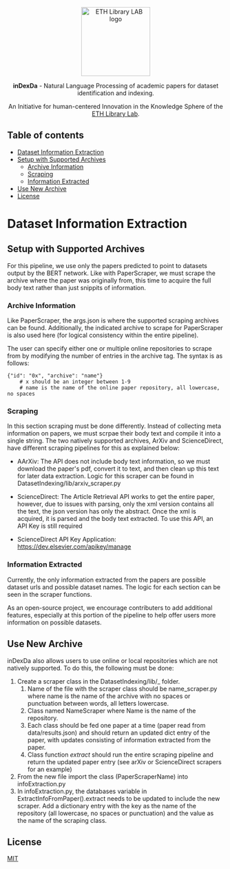 <div align="center">
  <a href="https://www.librarylab.ethz.ch"><img src="https://www.librarylab.ethz.ch/wp-content/uploads/2018/05/logo.svg" alt="ETH Library LAB logo" height="160"></a>

  <br/>

  <p><strong>inDexDa</strong> - Natural Language Processing of academic papers for dataset identification and indexing.</p>

  <p>An Initiative for human-centered Innovation in the Knowledge Sphere of the <a href="https://www.librarylab.ethz.ch">ETH Library Lab</a>.</p>

</div>

## Table of contents

- [Dataset Information Extraction](#datset-information-extraction)
- [Setup with Supported Archives](#setup-with-supported-archives)
    - [Archive Information](#archive-information)
    - [Scraping](#scraping)
    - [Information Extracted](#information-extracted)
- [Use New Archive](#use-new-archive)
- [License](#license)


# Dataset Information Extraction
## Setup with Supported Archives
For this pipeline, we use only the papers predicted to point to datasets output
by the BERT network. Like with PaperScraper, we must scrape the archive where
the paper was originally from, this time to acquire the full body text rather
than just snippits of information.

### Archive Information
Like PaperScraper, the args.json is where the supported scraping archives can
be found. Additionally, the indicated archive to scrape for PaperScraper is
also used here (for logical consistency within the entire pipeline).

The user can specify either one or multiple online repositories to scrape from by modifying
the number of entries in the archive tag. The syntax is as follows:

```shell
{"id": "0x", "archive": "name"}
    # x should be an integer between 1-9
    # name is the name of the online paper repository, all lowercase, no spaces
```

### Scraping
In this section scraping must be done differently. Instead of collecting meta
information on papers, we must scrpae their body text and compile it into a
single string. The two natively supported archives, ArXiv and ScienceDirect,
have different scraping pipelines for this as explained below:

* AArXiv: The API does not include body text information, so we must download
            the paper's pdf, convert it to text, and then clean up this text
            for later data extraction. Logic for this scraper can be found in
            DatasetIndexing/lib/arxiv_scraper.py
* ScienceDirect: The Article Retrieval API works to get the entire paper,
            however, due to issues with parsing, only the xml version contains
            all the text, the json version has only the abstract. Once the xml
            is acquired, it is parsed and the body text extracted. To use this
            API, an API Key is still required

* ScienceDirect API Key Application: https://dev.elsevier.com/apikey/manage

### Information Extracted
Currently, the only information extracted from the papers are possible dataset
urls and possible dataset names. The logic for each section can be seen in the
scraper functions.

As an open-source project, we encourage contributers to add additional features,
especially at this portion of the pipeline to help offer users more information
on possible datasets.


## Use New Archive
inDexDa also allows users to use online or local repositories which are not natively
supported. To do this, the following must be done:

1. Create a scraper class in the DatasetIndexing/lib/_ folder.
    1. Name of the file with the scraper class should be name_scraper.py where name
       is the name of the archive with no spaces or punctuation between words, all
       letters lowercase.
    2. Class named NameScraper where Name is the name of the repository.
    3. Each class should be fed one paper at a time (paper read from data/results.json)
        and should return an updated dict entry of the paper, with updates consisting
        of information extracted from the paper.
    4. Class function _extract_ should run the entire scraping pipeline and
        return the updated paper entry (see arXiv or ScienceDirect scrapers for
        an example)
2. From the new file import the class (PaperScraperName) into infoExtraction.py
3. In infoExtraction.py, the databases variable in ExtractInfoFromPaper().extract
     needs to be updated to include the new scraper. Add a dictionary entry with
     the key as the name of the repository (all lowercase, no spaces or
     punctuation) and the value as the name of the scraping class.


## License

[MIT](https://github.com/eth-library-lab/inDexDa/LICENSE)
